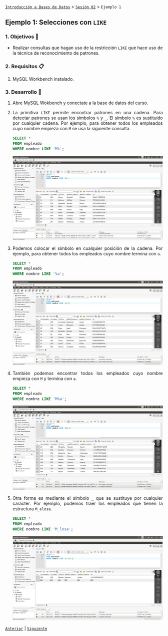 [`Introducción a Bases de Datos`](../../Readme.md) > [`Sesión 02`](../Readme.md) > `Ejemplo 1`

## Ejemplo 1: Selecciones con `LIKE`

<div style="text-align: justify;">

### 1. Objetivos :dart:

- Realizar consultas que hagan uso de la restricción `LIKE` que hace uso de la técnica de reconocimiento de patrones.

### 2. Requisitos :clipboard:

1. MySQL Workbench instalado.

### 3. Desarrollo :rocket:

1. Abre MySQL Wokbench y conectate a la base de datos del curso.

2. La primitiva `LIKE` permite encontrar patrones en una cadena. Para detectar patrones se usan los símbolos `%` y `_`. El símbolo `%` es sustituido por cualquier cadena. Por ejemplo, para obtener todos los empleados cuyo nombre empieza con `M` se usa la siguiente consulta.

   ```sql
   SELECT *
   FROM empleado
   WHERE nombre LIKE 'M%';
   ```
   
   ![imagen](imagenes/s2we11.png)

3. Podemos colocar el símbolo en cualquier posición de la cadena. Por ejemplo, para obtener todos los empleados cuyo nombre termina con `a`.

   ```sql
   SELECT *
   FROM empleado
   WHERE nombre LIKE '%a';
   ```

   ![imagen](imagenes/s2we12.png)

4. También podemos encontrar todos los empleados cuyo nombre empieza con `M` y termina con `a`.

   ```sql
   SELECT *
   FROM empleado
   WHERE nombre LIKE 'M%a';
   ```

   ![imagen](imagenes/s2we13.png)

5. Otra forma es mediante el símbolo `_` que se sustituye por cualquier caracter. Por ejemplo, podemos traer los empleados que tienen la estructura `M_elosa`.

   ```sql
   SELECT *
   FROM empleado
   WHERE nombre LIKE 'M_losa';
   ```

   ![imagen](imagenes/s2we14.png)

[`Anterior`](../Readme.md#búsqueda-de-patrones-mediante-like) | [`Siguiente`](../Reto-01/Readme.md)   

</div>   
